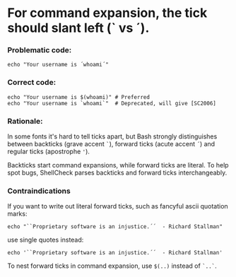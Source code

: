 # For command expansion, the tick should slant left (` vs ´).


### Problematic code:

    echo "Your username is ´whoami´"

### Correct code:

    echo "Your username is $(whoami)" # Preferred
    echo "Your username is `whoami`"  # Deprecated, will give [SC2006] 

### Rationale:

In some fonts it's hard to tell ticks apart, but Bash strongly distinguishes between backticks (grave accent `` ` ``), forward ticks (acute accent `´`) and regular ticks (apostrophe `'`). 

Backticks start command expansions, while forward ticks are literal. To help spot bugs, ShellCheck parses backticks and forward ticks interchangeably. 

### Contraindications

If you want to write out literal forward ticks, such as fancyful ascii quotation marks:

    echo "``Proprietary software is an injustice.´´  - Richard Stallman"

use single quotes instead:

    echo '``Proprietary software is an injustice.´´  - Richard Stallman'

To nest forward ticks in command expansion, use `$(..)` instead of `` `..` ``. 